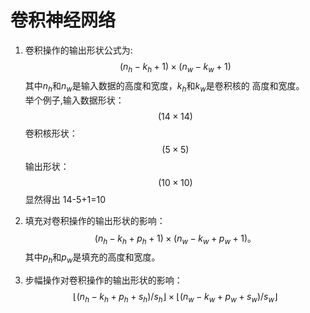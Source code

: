 # 卷积神经网络
1. 卷积操作的输出形状公式为:$$(n_h-k_h+1)\times(n_w-k_w+1)$$
其中$n_h$和$n_w$是输入数据的高度和宽度，$k_h$和$k_w$是卷积核的 高度和宽度。  
举个例子,输入数据形状：$$(14\times14)$$
卷积核形状：$$(5\times5)$$
输出形状：$$(10\times10)$$
显然得出 14-5+1=10

2. 填充对卷积操作的输出形状的影响：$$(n_h-k_h+p_h+1)\times(n_w-k_w+p_w+1)\text{。}$$
  其中$p_h$和$p_w$是填充的高度和宽度。
3. 步幅操作对卷积操作的输出形状的影响：$$\lfloor(n_h-k_h+p_h+s_h)/s_h\rfloor\times\lfloor(n_w-k_w+p_w+s_w)/s_w\rfloor$$